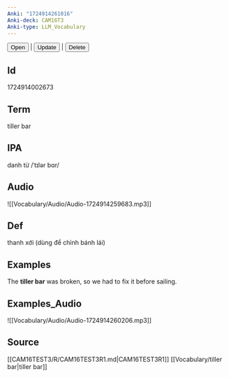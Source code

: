 ```yaml
---
Anki: "1724914261016"
Anki-deck: CAM16T3
Anki-type: LLM_Vocabulary
---
```

<button class="anki-btn-open">Open</button> | <button class="anki-btn-update">Update</button> | <button class="anki-btn-delete">Delete</button>

## Id
1724914002673
## Term
tiller bar
## IPA
danh từ /ˈtɪlər bɑr/
## Audio
 ![[Vocabulary/Audio/Audio-1724914259683.mp3]]
## Def
 thanh xới (dùng để chỉnh bánh lái)

## Examples
The **tiller bar** was broken, so we had to fix it before sailing. 

## Examples_Audio
![[Vocabulary/Audio/Audio-1724914260206.mp3]]
## Source
 [[CAM16TEST3/R/CAM16TEST3R1.md|CAM16TEST3R1]] [[Vocabulary/tiller bar|tiller bar]]